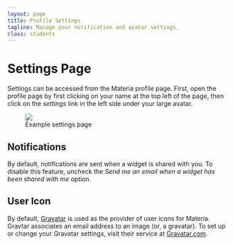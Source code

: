 ```yaml
---
layout: page
title: Profile Settings
tagline: Manage your notification and avatar settings.
class: students
---
```



# Settings Page #

Settings can be accessed from the Materia profile page. First, open the profile page by first clicking on your name at the top left of the page, then click on the *settings* link in the left side under your large avatar.

<figure>
	<a href="{{ site.baseurl }}/assets/img/settings_page.png" class="fancybox">
		<img src="{{ site.baseurl }}/assets/img/settings_page_thumb.png">
	</a>
	<figcaption>
		<a href="{{ site.baseurl }}/assets/img/settings_page.png" class="fancybox">
			<span class="icon-zoom-in"></span>
		</a>
		Example settings page
	</figcaption>
</figure>

## Notifications ##

By default, notifications are sent when a widget is shared with you. To disable this feature, uncheck the *Send me an email when a widget has been shared with me* option.

## User Icon ##

By default, [Gravatar](http://en.gravatar.com/) is used as the provider of user icons for Materia. Gravtar associates an email address to an image (or, a gravatar). To set up or change your Gravatar settings, visit their service at [Gravatar.com](http://en.gravatar.com/).

